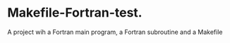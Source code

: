 # Makefile-Fortran-test.
A  project wih a Fortran main program, a Fortran subroutine and a Makefile
